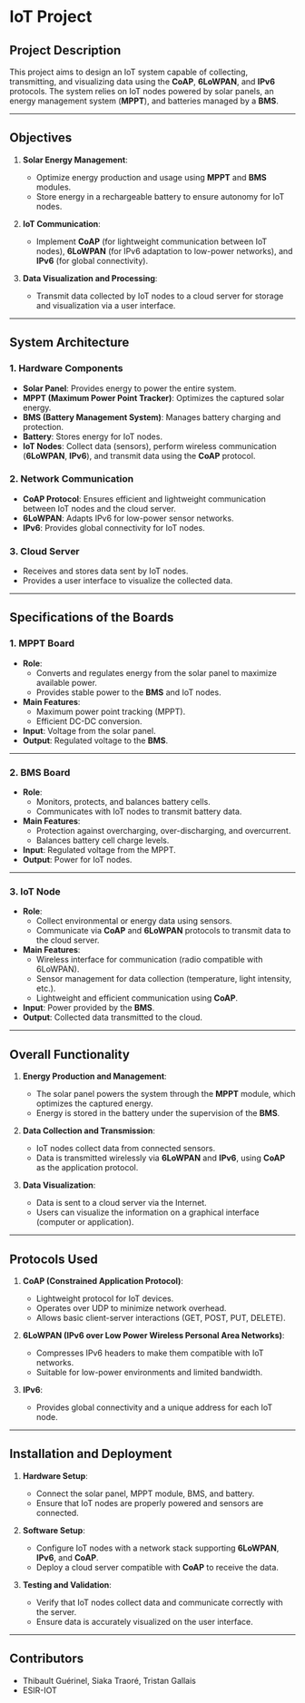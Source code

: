 # IoT Project

## **Project Description**

This project aims to design an IoT system capable of collecting, transmitting, and visualizing data using the **CoAP**, **6LoWPAN**, and **IPv6** protocols. The system relies on IoT nodes powered by solar panels, an energy management system (**MPPT**), and batteries managed by a **BMS**.

---

## **Objectives**

1. **Solar Energy Management**:
   - Optimize energy production and usage using **MPPT** and **BMS** modules.
   - Store energy in a rechargeable battery to ensure autonomy for IoT nodes.

2. **IoT Communication**:
   - Implement **CoAP** (for lightweight communication between IoT nodes), **6LoWPAN** (for IPv6 adaptation to low-power networks), and **IPv6** (for global connectivity).

3. **Data Visualization and Processing**:
   - Transmit data collected by IoT nodes to a cloud server for storage and visualization via a user interface.

---

## **System Architecture**

### **1. Hardware Components**
- **Solar Panel**: Provides energy to power the entire system.
- **MPPT (Maximum Power Point Tracker)**: Optimizes the captured solar energy.
- **BMS (Battery Management System)**: Manages battery charging and protection.
- **Battery**: Stores energy for IoT nodes.
- **IoT Nodes**: Collect data (sensors), perform wireless communication (**6LoWPAN**, **IPv6**), and transmit data using the **CoAP** protocol.

### **2. Network Communication**
- **CoAP Protocol**: Ensures efficient and lightweight communication between IoT nodes and the cloud server.
- **6LoWPAN**: Adapts IPv6 for low-power sensor networks.
- **IPv6**: Provides global connectivity for IoT nodes.

### **3. Cloud Server**
- Receives and stores data sent by IoT nodes.
- Provides a user interface to visualize the collected data.

---

## **Specifications of the Boards**

### **1. MPPT Board**
- **Role**:
  - Converts and regulates energy from the solar panel to maximize available power.
  - Provides stable power to the **BMS** and IoT nodes.
- **Main Features**:
  - Maximum power point tracking (MPPT).
  - Efficient DC-DC conversion.
- **Input**: Voltage from the solar panel.
- **Output**: Regulated voltage to the **BMS**.

---

### **2. BMS Board**
- **Role**:
  - Monitors, protects, and balances battery cells.
  - Communicates with IoT nodes to transmit battery data.
- **Main Features**:
  - Protection against overcharging, over-discharging, and overcurrent.
  - Balances battery cell charge levels.
- **Input**: Regulated voltage from the MPPT.
- **Output**: Power for IoT nodes.

---

### **3. IoT Node**
- **Role**:
  - Collect environmental or energy data using sensors.
  - Communicate via **CoAP** and **6LoWPAN** protocols to transmit data to the cloud server.
- **Main Features**:
  - Wireless interface for communication (radio compatible with 6LoWPAN).
  - Sensor management for data collection (temperature, light intensity, etc.).
  - Lightweight and efficient communication using **CoAP**.
- **Input**: Power provided by the **BMS**.
- **Output**: Collected data transmitted to the cloud.

---

## **Overall Functionality**

1. **Energy Production and Management**:
   - The solar panel powers the system through the **MPPT** module, which optimizes the captured energy.
   - Energy is stored in the battery under the supervision of the **BMS**.

2. **Data Collection and Transmission**:
   - IoT nodes collect data from connected sensors.
   - Data is transmitted wirelessly via **6LoWPAN** and **IPv6**, using **CoAP** as the application protocol.

3. **Data Visualization**:
   - Data is sent to a cloud server via the Internet.
   - Users can visualize the information on a graphical interface (computer or application).

---

## **Protocols Used**

1. **CoAP (Constrained Application Protocol)**:
   - Lightweight protocol for IoT devices.
   - Operates over UDP to minimize network overhead.
   - Allows basic client-server interactions (GET, POST, PUT, DELETE).

2. **6LoWPAN (IPv6 over Low Power Wireless Personal Area Networks)**:
   - Compresses IPv6 headers to make them compatible with IoT networks.
   - Suitable for low-power environments and limited bandwidth.

3. **IPv6**:
   - Provides global connectivity and a unique address for each IoT node.

---

## **Installation and Deployment**

1. **Hardware Setup**:
   - Connect the solar panel, MPPT module, BMS, and battery.
   - Ensure that IoT nodes are properly powered and sensors are connected.

2. **Software Setup**:
   - Configure IoT nodes with a network stack supporting **6LoWPAN**, **IPv6**, and **CoAP**.
   - Deploy a cloud server compatible with **CoAP** to receive the data.

3. **Testing and Validation**:
   - Verify that IoT nodes collect data and communicate correctly with the server.
   - Ensure data is accurately visualized on the user interface.

---

## **Contributors**
- Thibault Guérinel, Siaka Traoré, Tristan Gallais
- ESIR-IOT
